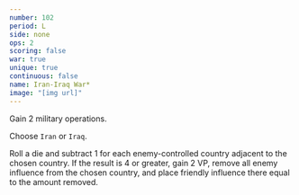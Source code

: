 ```yaml
---
number: 102
period: L
side: none
ops: 2
scoring: false
war: true
unique: true
continuous: false
name: Iran-Iraq War*
image: "[img url]"
---
```

Gain 2 military operations.

Choose `Iran` or `Iraq`.

Roll a die and subtract 1 for each enemy-controlled country adjacent to the chosen country. If the result is 4 or greater, gain 2 VP, remove all enemy influence from the chosen country, and place friendly influence there equal to the amount removed.
